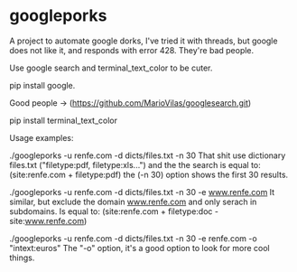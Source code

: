 # googleporks

A project to automate google dorks, I've tried it with threads, but google does not like it, and responds with error 428. They're bad people.

Use google search and terminal_text_color to be cuter.

pip install google.

Good people -> (https://github.com/MarioVilas/googlesearch.git)

pip install terminal_text_color

Usage examples:

./googleporks -u renfe.com -d dicts/files.txt -n 30 
That shit use dictionary files.txt ("filetype:pdf, filetype:xls...") and the the search is equal to: (site:renfe.com + filetype:pdf) the (-n 30) option shows the first 30 results.

./googleporks -u renfe.com -d dicts/files.txt -n 30 -e www.renfe.com
It similar, but exclude the domain www.renfe.com and only serach in subdomains. Is equal to: (site:renfe.com + filetype:doc -site:www.renfe.com)

./googleporks -u renfe.com -d dicts/files.txt -n 30 -e renfe.com -o "intext:euros"
The "-o" option, it's a good option to look for more cool things. 
